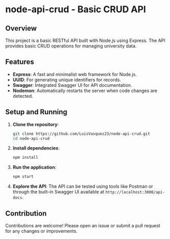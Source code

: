 # node-api-crud - Basic CRUD API

## Overview

This project is a basic RESTful API built with Node.js using Express. The API provides basic CRUD operations for managing university data.

## Features

- **Express**: A fast and minimalist web framework for Node.js.
- **UUID**: For generating unique identifiers for records.
- **Swagger**: Integrated Swagger UI for API documentation.
- **Nodemon**: Automatically restarts the server when code changes are detected.
  
## Setup and Running

1. **Clone the repository**:
    ```bash
    git clone https://github.com/LuisVasquez23/node-api-crud.git
    cd node-api-crud
    ```

2. **Install dependencies**:
    ```bash
    npm install
    ```

3. **Run the application**:
    ```bash
    npm start
    ```

4. **Explore the API**:
    The API can be tested using tools like Postman or through the built-in Swagger UI available at `http://localhost:3000/api-docs`.

## Contribution

Contributions are welcome! Please open an issue or submit a pull request for any changes or improvements.
